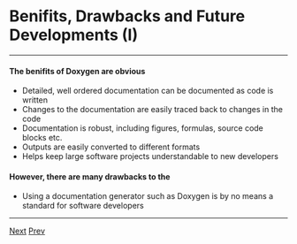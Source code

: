 # Benifits, Drawbacks and Future Developments (I)

***
#### The benifits of Doxygen are obvious
* Detailed, well ordered documentation can be documented as code is written
* Changes to the documentation are easily traced back to changes in the code
* Documentation is robust, including figures, formulas, source code blocks etc.
* Outputs are easily converted to different formats
* Helps keep large software projects understandable to new developers

#### However, there are many drawbacks to the  
* Using a documentation generator such as Doxygen is by no means a standard for software developers
***

[Next](https://github.com/AustinCerny/CSCI582_Presentation3/blob/master/slide22.md)
[Prev](https://github.com/AustinCerny/CSCI582_Presentation3/blob/master/slide20.md)
